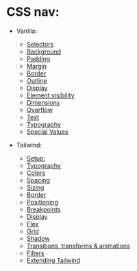 <!-- @format -->

# CSS nav:

- Vanilla:

  - [Selectors](Raw/Selectors.md)
  - [Background](Raw/Background.md)
  - [Padding](Raw/Padding.md)
  - [Margin](Raw/Margin.md)
  - [Border](Raw/Border.md)
  - [Outline](Raw/Outline.md)
  - [Display](Raw/Display.md)
  - [Element visibility](Raw/ElementVisiblity.md)
  - [Dimensions](Raw/Dimensions.md)
  - [Overflow](Raw/Overflow.md)
  - [Text](Raw/Text.md)
  - [Typography](Raw/Typography.md)
  - [Special Values](Raw/SpecialValues.md)

- Tailwind:
  - [Setup:](TailwindCss/setup.md)
  - [Typography](TailwindCss/Typography.md)
  - [Colors](TailwindCss/Color.md)
  - [Spacing](TailwindCss/Spacing.md)
  - [Sizing](TailwindCss/Sizing.md)
  - [Border](TailwindCss/Border.md)
  - [Positioning](TailwindCss/Positioning.md)
  - [Breakpoints](TailwindCss/BreakPoints.md)
  - [Display](TailwindCss/Display.md)
  - [Flex](TailwindCss/Flex.md)
  - [Grid](TailwindCss/Grid.md)
  - [Shadow](TailwindCss/Shadow.md)
  - [Transitions, transforms & animations](TailwindCss/TransitionAnimations&Transform.md)
  - [Filters](TailwindCss/Filters.md)
  - [Extending Tailwind](TailwindCss/ExtendingTailwind.md)
